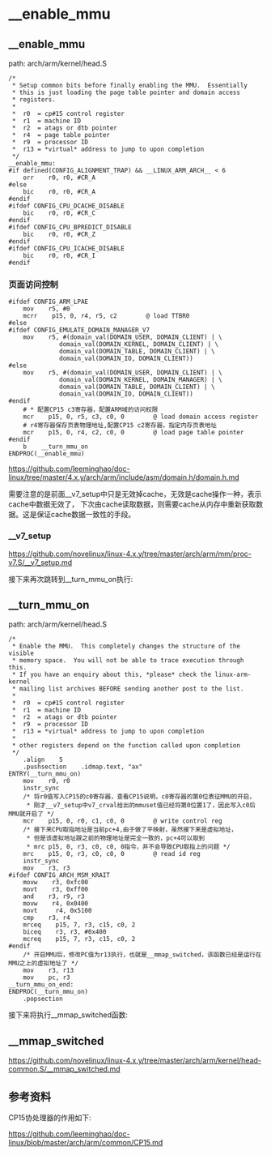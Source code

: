 __enable_mmu
========================================

__enable_mmu
----------------------------------------

path: arch/arm/kernel/head.S
```
/*
 * Setup common bits before finally enabling the MMU.  Essentially
 * this is just loading the page table pointer and domain access
 * registers.
 *
 *  r0  = cp#15 control register
 *  r1  = machine ID
 *  r2  = atags or dtb pointer
 *  r4  = page table pointer
 *  r9  = processor ID
 *  r13 = *virtual* address to jump to upon completion
 */
__enable_mmu:
#if defined(CONFIG_ALIGNMENT_TRAP) && __LINUX_ARM_ARCH__ < 6
    orr    r0, r0, #CR_A
#else
    bic    r0, r0, #CR_A
#endif
#ifdef CONFIG_CPU_DCACHE_DISABLE
    bic    r0, r0, #CR_C
#endif
#ifdef CONFIG_CPU_BPREDICT_DISABLE
    bic    r0, r0, #CR_Z
#endif
#ifdef CONFIG_CPU_ICACHE_DISABLE
    bic    r0, r0, #CR_I
#endif
```

### 页面访问控制

```
#ifdef CONFIG_ARM_LPAE
    mov    r5, #0
    mcrr    p15, 0, r4, r5, c2        @ load TTBR0
#else
#ifdef CONFIG_EMULATE_DOMAIN_MANAGER_V7
    mov    r5, #(domain_val(DOMAIN_USER, DOMAIN_CLIENT) | \
              domain_val(DOMAIN_KERNEL, DOMAIN_CLIENT) | \
              domain_val(DOMAIN_TABLE, DOMAIN_CLIENT) | \
              domain_val(DOMAIN_IO, DOMAIN_CLIENT))
#else
    mov    r5, #(domain_val(DOMAIN_USER, DOMAIN_CLIENT) | \
              domain_val(DOMAIN_KERNEL, DOMAIN_MANAGER) | \
              domain_val(DOMAIN_TABLE, DOMAIN_CLIENT) | \
              domain_val(DOMAIN_IO, DOMAIN_CLIENT))
#endif
    # * 配置CP15 c3寄存器，配置ARM域的访问权限
    mcr    p15, 0, r5, c3, c0, 0        @ load domain access register
    # r4寄存器保存页表物理地址,配置CP15 c2寄存器，指定内存页表地址
    mcr    p15, 0, r4, c2, c0, 0        @ load page table pointer
#endif
    b    __turn_mmu_on
ENDPROC(__enable_mmu)
```

https://github.com/leeminghao/doc-linux/tree/master/4.x.y/arch/arm/include/asm/domain.h/domain.h.md

需要注意的是前面__v7_setup中只是无效掉cache，无效是cache操作一种，表示cache中数据无效了，
下次由cache读取数据，则需要cache从内存中重新获取数据。这是保证cache数据一致性的手段。

### __v7_setup

https://github.com/novelinux/linux-4.x.y/tree/master/arch/arm/mm/proc-v7.S/__v7_setup.md

接下来再次跳转到__turn_mmu_on执行:

__turn_mmu_on
----------------------------------------

path: arch/arm/kernel/head.S
```
/*
 * Enable the MMU.  This completely changes the structure of the visible
 * memory space.  You will not be able to trace execution through this.
 * If you have an enquiry about this, *please* check the linux-arm-kernel
 * mailing list archives BEFORE sending another post to the list.
 *
 *  r0  = cp#15 control register
 *  r1  = machine ID
 *  r2  = atags or dtb pointer
 *  r9  = processor ID
 *  r13 = *virtual* address to jump to upon completion
 *
 * other registers depend on the function called upon completion
 */
    .align    5
    .pushsection    .idmap.text, "ax"
ENTRY(__turn_mmu_on)
    mov    r0, r0
    instr_sync
    /* 将r0值写入CP15的c0寄存器，查看CP15说明，c0寄存器的第0位表征MMU的开启，
     * 刚才__v7_setup中v7_crval给出的mmuset值已经将第0位置1了，因此写入c0后MMU就开启了 */
    mcr    p15, 0, r0, c1, c0, 0        @ write control reg
    /* 接下来CPU取指地址是当前pc+4,由于做了平映射，虽然接下来是虚拟地址，
     * 但是该虚拟地址跟之前的物理地址是完全一致的，pc+4可以取到
     * mrc p15, 0, r3, c0, c0, 0指令，并不会导致CPU取指上的问题 */
    mrc    p15, 0, r3, c0, c0, 0        @ read id reg
    instr_sync
    mov    r3, r3
#ifdef CONFIG_ARCH_MSM_KRAIT
    movw    r3, 0xfc00
    movt    r3, 0xff00
    and    r3, r9, r3
    movw    r4, 0x0400
    movt     r4, 0x5100
    cmp    r3, r4
    mrceq    p15, 7, r3, c15, c0, 2
    biceq    r3, r3, #0x400
    mcreq    p15, 7, r3, c15, c0, 2
#endif
    /* 开启MMU后，修改PC值为r13执行，也就是__mmap_switched，该函数已经是运行在MMU之上的虚拟地址了 */
    mov    r3, r13
    mov    pc, r3
__turn_mmu_on_end:
ENDPROC(__turn_mmu_on)
    .popsection
```

接下来将执行__mmap_switched函数:

__mmap_switched
----------------------------------------

https://github.com/novelinux/linux-4.x.y/tree/master/arch/arm/kernel/head-common.S/__mmap_switched.md

参考资料
----------------------------------------

CP15协处理器的作用如下:

https://github.com/leeminghao/doc-linux/blob/master/arch/arm/common/CP15.md